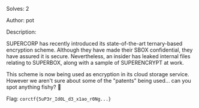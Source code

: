 Solves: 2

Author: pot

Description:

SUPERCORP has recently introduced its state-of-the-art ternary-based encryption scheme. 
Although they have made their SBOX confidential, they have assured it is secure.
Nevertheless, an insider has leaked internal files relating to SUPERBOX, along with a sample of SUPERENCRYPT at work.

This scheme is now being used as encryption in its cloud storage service.
However we aren't sure about some of the "patents" being used... can you spot anything fishy? 🤔

Flag: `corctf{5uP3r_Id0L_d3_x1ao_r0Ng...}`